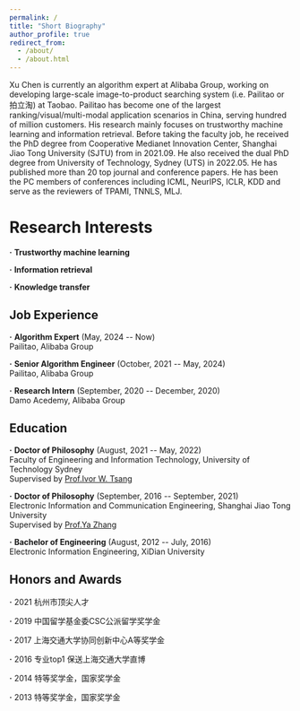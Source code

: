 ```yaml
---
permalink: /
title: "Short Biography"
author_profile: true
redirect_from: 
  - /about/
  - /about.html
---
```


Xu Chen is currently an algorithm expert at Alibaba Group, working on developing large-scale image-to-product searching system (i.e. Pailitao or 拍立淘) at Taobao. Pailitao has become one of the largest ranking/visual/multi-modal application scenarios in China, serving hundred of million customers. His research mainly focuses on trustworthy machine learning and information retrieval. Before taking the faculty job, he received the PhD degree from Cooperative Medianet Innovation Center, Shanghai Jiao Tong University (SJTU) from in 2021.09.
He also received the dual PhD degree from University of Technology, Sydney (UTS) in 2022.05. He has published more than 20 top journal and conference papers. He has been the PC members of conferences including ICML, NeurIPS, ICLR, KDD and serve as the reviewers of TPAMI, TNNLS, MLJ.

Research Interests
======
**·** **Trustworthy machine learning**  

**·** **Information retrieval**  

**·** **Knowledge transfer**  

Job Experience
------
**·** **Algorithm Expert** (May, 2024 -- Now)  
Pailitao, Alibaba Group  

**·** **Senior Algorithm Engineer** (October, 2021 -- May, 2024)  
Pailitao, Alibaba Group

**·** **Research Intern** (September, 2020 -- December, 2020)  
Damo Acedemy, Alibaba Group

Education
------
**·** **Doctor of Philosophy** (August, 2021 -- May, 2022)   
Faculty of Engineering and Information Technology, University of Technology Sydney  
Supervised by [Prof.Ivor W. Tsang](https://www.a-star.edu.sg/cfar/about-cfar/management/prof-ivor-tsang)

**·** **Doctor of Philosophy** (September, 2016 -- September, 2021)  
Electronic Information and Communication Engineering, Shanghai Jiao Tong University  
Supervised by [Prof.Ya Zhang](https://mediabrain.sjtu.edu.cn/yazhang/)

**·** **Bachelor of Engineering** (August, 2012 -- July, 2016)  
Electronic Information Engineering, XiDian University

Honors and Awards
------
**·** 2021 杭州市顶尖人才  

**·** 2019 中国留学基金委CSC公派留学奖学金  

**·** 2017 上海交通大学协同创新中心A等奖学金  

**·** 2016 专业top1 保送上海交通大学直博  

**·** 2014 特等奖学金，国家奖学金  

**·** 2013 特等奖学金，国家奖学金 
